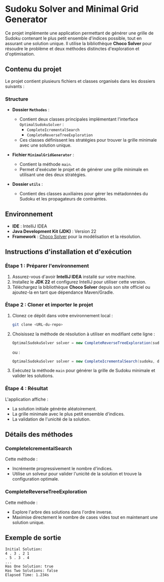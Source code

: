 # Sudoku Solver and Minimal Grid Generator

Ce projet implémente une application permettant de générer une grille de Sudoku contenant le plus petit ensemble d'indices possible, tout en assurant une solution unique. Il utilise la bibliothèque **Choco Solver** pour résoudre le problème et deux méthodes distinctes d'exploration et d'optimisation.

## Contenu du projet

Le projet contient plusieurs fichiers et classes organisés dans les dossiers suivants : 

### Structure
- **Dossier `Methodes`** : 
  - Contient deux classes principales implémentant l'interface `OptimalSudokuSolver` :
    - `CompleteIcrementalSearch`
    - `CompleteReverseTreeExploration`
  - Ces classes définissent les stratégies pour trouver la grille minimale avec une solution unique.

- **Fichier `MinimalGridGenerator`** :
  - Contient la méthode `main`.
  - Permet d'exécuter le projet et de générer une grille minimale en utilisant une des deux stratégies.

- **Dossier `utils`** :
  - Contient des classes auxiliaires pour gérer les métadonnées du Sudoku et les propagateurs de contraintes.

## Environnement

- **IDE** : IntelliJ IDEA
- **Java Development Kit (JDK)** : Version 22
- **Framework** : [Choco Solver](https://choco-solver.org/) pour la modélisation et la résolution.

## Instructions d'installation et d'exécution

### Étape 1 : Préparer l'environnement
1. Assurez-vous d'avoir **IntelliJ IDEA** installé sur votre machine.
2. Installez le **JDK 22** et configurez IntelliJ pour utiliser cette version.
3. Téléchargez la bibliothèque **Choco Solver** depuis son site officiel ou ajoutez-la en tant que dépendance Maven/Gradle.

### Étape 2 : Cloner et importer le projet
1. Clonez ce dépôt dans votre environnement local :
   ```bash
   git clone <URL-du-repo>
2. Choisissez la méthode de résolution à utiliser en modifiant cette ligne :
    ```java
    OptimalSudokuSolver solver = new CompleteReverseTreeExploration(sudoku, desiredSolution);
    ```
    ou :
    ```java
    OptimalSudokuSolver solver = new CompleteIcrementalSearch(sudoku, desiredSolution);
    ```
3. Exécutez la méthode `main` pour générer la grille de Sudoku minimale et valider les solutions.

### Étape 4 : Résultat
L'application affiche :
- La solution initiale générée aléatoirement.
- La grille minimale avec le plus petit ensemble d'indices.
- La validation de l'unicité de la solution.

## Détails des méthodes

### CompleteIcrementalSearch
Cette méthode :
- Incrémente progressivement le nombre d'indices.
- Utilise un solveur pour valider l'unicité de la solution et trouve la configuration optimale.

### CompleteReverseTreeExploration
Cette méthode :
- Explore l'arbre des solutions dans l'ordre inverse.
- Maximise directement le nombre de cases vides tout en maintenant une solution unique.

## Exemple de sortie
```text
Initial Solution:
4 . 3 . 2 1
. 5 . 3 . 4
...
Has One Solution: true
Has Two Solutions: false
Elapsed Time: 1.234s
```

